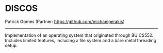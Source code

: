 # DISCOS
Patrick Gomes (Partner: https://github.com/michaelgerakis)
***

Implementation of an operating system that originated through BU CS552. Includes
limited features, including a file system and a bare metal threading setup.
